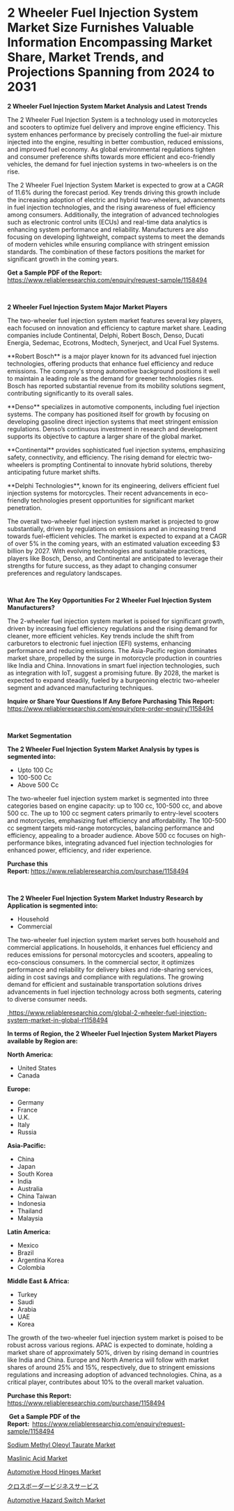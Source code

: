 <p><h1>2 Wheeler Fuel Injection System Market Size Furnishes Valuable Information Encompassing Market Share, Market Trends, and Projections Spanning from 2024 to 2031</h1></p><p><strong>2 Wheeler Fuel Injection System Market Analysis and Latest Trends</strong></p>
<p><p>The 2 Wheeler Fuel Injection System is a technology used in motorcycles and scooters to optimize fuel delivery and improve engine efficiency. This system enhances performance by precisely controlling the fuel-air mixture injected into the engine, resulting in better combustion, reduced emissions, and improved fuel economy. As global environmental regulations tighten and consumer preference shifts towards more efficient and eco-friendly vehicles, the demand for fuel injection systems in two-wheelers is on the rise. </p><p>The 2 Wheeler Fuel Injection System Market is expected to grow at a CAGR of 11.6% during the forecast period. Key trends driving this growth include the increasing adoption of electric and hybrid two-wheelers, advancements in fuel injection technologies, and the rising awareness of fuel efficiency among consumers. Additionally, the integration of advanced technologies such as electronic control units (ECUs) and real-time data analytics is enhancing system performance and reliability. Manufacturers are also focusing on developing lightweight, compact systems to meet the demands of modern vehicles while ensuring compliance with stringent emission standards. The combination of these factors positions the market for significant growth in the coming years.</p></p>
<p><strong>Get a Sample PDF of the Report:&nbsp;</strong> <a href="https://www.reliableresearchiq.com/enquiry/request-sample/1158494">https://www.reliableresearchiq.com/enquiry/request-sample/1158494</a></p>
<p>&nbsp;</p>
<p><strong>2 Wheeler Fuel Injection System Major Market Players</strong></p>
<p><p>The two-wheeler fuel injection system market features several key players, each focused on innovation and efficiency to capture market share. Leading companies include Continental, Delphi, Robert Bosch, Denso, Ducati Energia, Sedemac, Ecotrons, Modtech, Synerject, and Ucal Fuel Systems.</p><p>**Robert Bosch** is a major player known for its advanced fuel injection technologies, offering products that enhance fuel efficiency and reduce emissions. The company's strong automotive background positions it well to maintain a leading role as the demand for greener technologies rises. Bosch has reported substantial revenue from its mobility solutions segment, contributing significantly to its overall sales.</p><p>**Denso** specializes in automotive components, including fuel injection systems. The company has positioned itself for growth by focusing on developing gasoline direct injection systems that meet stringent emission regulations. Denso’s continuous investment in research and development supports its objective to capture a larger share of the global market.</p><p>**Continental** provides sophisticated fuel injection systems, emphasizing safety, connectivity, and efficiency. The rising demand for electric two-wheelers is prompting Continental to innovate hybrid solutions, thereby anticipating future market shifts.</p><p>**Delphi Technologies**, known for its engineering, delivers efficient fuel injection systems for motorcycles. Their recent advancements in eco-friendly technologies present opportunities for significant market penetration.</p><p>The overall two-wheeler fuel injection system market is projected to grow substantially, driven by regulations on emissions and an increasing trend towards fuel-efficient vehicles. The market is expected to expand at a CAGR of over 5% in the coming years, with an estimated valuation exceeding $3 billion by 2027. With evolving technologies and sustainable practices, players like Bosch, Denso, and Continental are anticipated to leverage their strengths for future success, as they adapt to changing consumer preferences and regulatory landscapes.</p></p>
<p>&nbsp;</p>
<p><strong>What Are The Key Opportunities For 2 Wheeler Fuel Injection System Manufacturers?</strong></p>
<p><p>The 2-wheeler fuel injection system market is poised for significant growth, driven by increasing fuel efficiency regulations and the rising demand for cleaner, more efficient vehicles. Key trends include the shift from carburetors to electronic fuel injection (EFI) systems, enhancing performance and reducing emissions. The Asia-Pacific region dominates market share, propelled by the surge in motorcycle production in countries like India and China. Innovations in smart fuel injection technologies, such as integration with IoT, suggest a promising future. By 2028, the market is expected to expand steadily, fueled by a burgeoning electric two-wheeler segment and advanced manufacturing techniques.</p></p>
<p><strong>Inquire or Share Your Questions If Any Before Purchasing This Report:</strong> <a href="https://www.reliableresearchiq.com/enquiry/pre-order-enquiry/1158494">https://www.reliableresearchiq.com/enquiry/pre-order-enquiry/1158494</a></p>
<p>&nbsp;</p>
<p><strong>Market Segmentation</strong></p>
<p><strong>The 2 Wheeler Fuel Injection System Market Analysis by types is segmented into:</strong></p>
<p><ul><li>Upto 100 Cc</li><li>100-500 Cc</li><li>Above 500 Cc</li></ul></p>
<p><p>The two-wheeler fuel injection system market is segmented into three categories based on engine capacity: up to 100 cc, 100-500 cc, and above 500 cc. The up to 100 cc segment caters primarily to entry-level scooters and motorcycles, emphasizing fuel efficiency and affordability. The 100-500 cc segment targets mid-range motorcycles, balancing performance and efficiency, appealing to a broader audience. Above 500 cc focuses on high-performance bikes, integrating advanced fuel injection technologies for enhanced power, efficiency, and rider experience.</p></p>
<p><strong>Purchase this Report:&nbsp;</strong><a href="https://www.reliableresearchiq.com/purchase/1158494">https://www.reliableresearchiq.com/purchase/1158494</a></p>
<p>&nbsp;</p>
<p><strong>The 2 Wheeler Fuel Injection System Market Industry Research by Application is segmented into:</strong></p>
<p><ul><li>Household</li><li>Commercial</li></ul></p>
<p><p>The two-wheeler fuel injection system market serves both household and commercial applications. In households, it enhances fuel efficiency and reduces emissions for personal motorcycles and scooters, appealing to eco-conscious consumers. In the commercial sector, it optimizes performance and reliability for delivery bikes and ride-sharing services, aiding in cost savings and compliance with regulations. The growing demand for efficient and sustainable transportation solutions drives advancements in fuel injection technology across both segments, catering to diverse consumer needs.</p></p>
<p><a href="https://www.reliableresearchiq.com/global-2-wheeler-fuel-injection-system-market-in-global-r1158494">&nbsp;https://www.reliableresearchiq.com/global-2-wheeler-fuel-injection-system-market-in-global-r1158494</a></p>
<p><strong>In terms of Region, the 2 Wheeler Fuel Injection System Market Players available by Region are:</strong></p>
<p>
    <p> <strong> North America: </strong>
        <ul>
            <li>United States</li>
            <li>Canada</li>
        </ul>
        </p> 
    <p> <strong> Europe: </strong>
        <ul>
            <li>Germany</li>
            <li>France</li>
            <li>U.K.</li>
            <li>Italy</li>
            <li>Russia</li>
        </ul>
        </p> 
    <p> <strong> Asia-Pacific: </strong>
        <ul>
            <li>China</li>
            <li>Japan</li>
            <li>South Korea</li>
            <li>India</li>
            <li>Australia</li>
            <li>China Taiwan</li>
            <li>Indonesia</li>
            <li>Thailand</li>
            <li>Malaysia</li>
        </ul>
        </p> 
    <p> <strong> Latin America: </strong>
        <ul>
            <li>Mexico</li>
            <li>Brazil</li>
            <li>Argentina Korea</li>
            <li>Colombia</li>
        </ul>
        </p> 
    <p> <strong> Middle East & Africa: </strong>
        <ul>
            <li>Turkey</li>
            <li>Saudi</li>
            <li>Arabia</li>
            <li>UAE</li>
            <li>Korea</li>
        </ul>
    </p>
    </p>
<p><p>The growth of the two-wheeler fuel injection system market is poised to be robust across various regions. APAC is expected to dominate, holding a market share of approximately 50%, driven by rising demand in countries like India and China. Europe and North America will follow with market shares of around 25% and 15%, respectively, due to stringent emissions regulations and increasing adoption of advanced technologies. China, as a critical player, contributes about 10% to the overall market valuation.</p></p>
<p><strong>Purchase this Report: </strong><a href="https://www.reliableresearchiq.com/purchase/1158494">https://www.reliableresearchiq.com/purchase/1158494</a></p>
<p>&nbsp;<strong>Get a Sample PDF of the Report:&nbsp;&nbsp;</strong><a href="https://www.reliableresearchiq.com/enquiry/request-sample/1158494">https://www.reliableresearchiq.com/enquiry/request-sample/1158494</a></p>
<p><strong></strong></p>
<p><p><a href="https://issuu.com/reportprime-2/docs/sodium-methyl-oleoyl-taurate-market_e898304531cbea">Sodium Methyl Oleoyl Taurate Market</a></p><p><a href="https://issuu.com/reportprime-2/docs/maslinic-acid-market-size-2030.pptx_e7cb75448af66e">Maslinic Acid Market</a></p><p><a href="https://www.linkedin.com/pulse/global-automotive-hood-hinges-market-analysis-trends-forecasts-5boxe?trackingId=vy6mTgtUSY2SWpukoSOBVw%3D%3D">Automotive Hood Hinges Market</a></p><p><a href="https://medium.com/@hook46569852024/%E8%B6%8A%E5%A2%83%E3%83%93%E3%82%B8%E3%83%8D%E3%82%B9%E3%82%B5%E3%83%BC%E3%83%93%E3%82%B9%E5%B8%82%E5%A0%B4%E3%81%AE%E8%A6%8F%E6%A8%A1-%E3%82%B7%E3%82%A7%E3%82%A2%E5%8F%8A%E3%81%B3%E3%83%88%E3%83%AC%E3%83%B3%E3%83%89%E5%88%86%E6%9E%90%E3%83%AC%E3%83%9D%E3%83%BC%E3%83%88-%E8%A3%BD%E5%93%81%E5%88%A5-%E8%B6%8A%E5%A2%83%E7%A8%8E-%E8%B6%8A%E5%A2%83m-a-%E8%B6%8A%E5%A2%83%E9%80%81%E9%87%91-%E3%81%9D%E3%81%AE%E4%BB%96-%E3%81%8A%E3%82%88%E3%81%B3%E3%82%BB%E3%82%B0%E3%83%A1%E3%83%B3%E3%83%88%E4%BA%88%E6%B8%AC-2024%E5%B9%B4-2031%E5%B9%B4-9d789ce80d0e">クロスボーダービジネスサービス</a></p><p><a href="https://www.linkedin.com/pulse/automotive-hazard-switch-market-forecast-global-trends-analysis-2vaoe?trackingId=YDloK0dnROW3OttXT%2FLk1g%3D%3D">Automotive Hazard Switch Market</a></p></p>